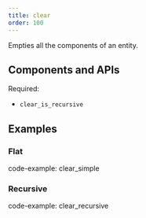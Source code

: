 ```yaml
---
title: clear
order: 100
---
```


Empties all the components of an entity.

## Components and APIs

Required:
* `clear_is_recursive`

## Examples

### Flat

code-example: clear_simple


### Recursive

code-example: clear_recursive


